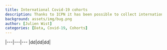 ```yaml
---
title: International Covid-19 cohorts
description: Thanks to ICPN it has been possible to collect international cohorts of patients infected with Sars-CoV-2
background: assets/img/bug.png
author: [Julien Wist]
categories: [Data, Covid-19, Cohorts]
---
```


|---|---|---
|dd|dd|dd|
